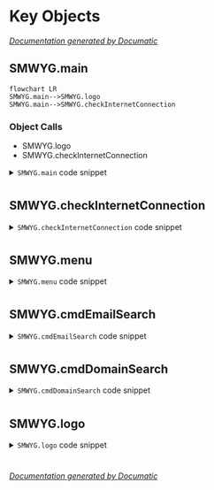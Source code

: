 # Key Objects

[_Documentation generated by Documatic_](https://www.documatic.com)

<!---Documatic-section-SMWYG.main-start--->
## SMWYG.main

<!---Documatic-section-main-start--->
```mermaid
flowchart LR
SMWYG.main-->SMWYG.logo
SMWYG.main-->SMWYG.checkInternetConnection
```

### Object Calls

* SMWYG.logo
* SMWYG.checkInternetConnection

<!---Documatic-block-SMWYG.main-start--->
<details>
	<summary><code>SMWYG.main</code> code snippet</summary>

```python
def main():
    print(logo())
    checkInternetConnection()
    try:
        while True:
            choice = input('\n%s' % OPTIONS)
            if choice not in cmds:
                print('[!] Invalid Choice')
                continue
            cmds.get(choice)()
    except KeyboardInterrupt:
        print('[!] Ctrl + C detected\n[!] Exiting')
        sys.exit(0)
    except EOFError:
        print('[!] Ctrl + D detected\n[!] Exiting')
        sys.exit(0)
```
</details>
<!---Documatic-block-SMWYG.main-end--->
<!---Documatic-section-main-end--->

# #
<!---Documatic-section-SMWYG.main-end--->

<!---Documatic-section-SMWYG.checkInternetConnection-start--->
## SMWYG.checkInternetConnection

<!---Documatic-section-checkInternetConnection-start--->
<!---Documatic-block-SMWYG.checkInternetConnection-start--->
<details>
	<summary><code>SMWYG.checkInternetConnection</code> code snippet</summary>

```python
def checkInternetConnection():
    try:
        requests.get('https://www.gotcha.pw/')
    except:
        print('[!] No internet connection...Please connect to the Internet')
    else:
        print('[+] Checking Internet connection...')
        print('[+] Connection Successful <3 <3 <3')
```
</details>
<!---Documatic-block-SMWYG.checkInternetConnection-end--->
<!---Documatic-section-checkInternetConnection-end--->

# #
<!---Documatic-section-SMWYG.checkInternetConnection-end--->

<!---Documatic-section-SMWYG.menu-start--->
## SMWYG.menu

<!---Documatic-section-menu-start--->
<!---Documatic-block-SMWYG.menu-start--->
<details>
	<summary><code>SMWYG.menu</code> code snippet</summary>

```python
def menu():
    while True:
        try:
            choice = str(input('\n[?] Do you want to continue? \n> ')).lower()
            if choice[0] == 'y':
                return
            if choice[0] == 'n':
                sys.exit(0)
                break
        except ValueError:
            sys.exit(0)
```
</details>
<!---Documatic-block-SMWYG.menu-end--->
<!---Documatic-section-menu-end--->

# #
<!---Documatic-section-SMWYG.menu-end--->

<!---Documatic-section-SMWYG.cmdEmailSearch-start--->
## SMWYG.cmdEmailSearch

<!---Documatic-section-cmdEmailSearch-start--->
<!---Documatic-block-SMWYG.cmdEmailSearch-start--->
<details>
	<summary><code>SMWYG.cmdEmailSearch</code> code snippet</summary>

```python
def cmdEmailSearch():
    Email = input('Enter Email Address:').lower()
    pwnedEmail = 'https://gotcha.pw/search/' + Email
    r1 = requests.get(pwnedEmail)
    soup = BeautifulSoup(r1.content, 'html.parser')
    div1 = soup.find('div', {'class': 'col-md-6 fullheight bottombar centerbar pt-3 mb-lg-2 pb-lg-2'})
    print(div1.get_text())
```
</details>
<!---Documatic-block-SMWYG.cmdEmailSearch-end--->
<!---Documatic-section-cmdEmailSearch-end--->

# #
<!---Documatic-section-SMWYG.cmdEmailSearch-end--->

<!---Documatic-section-SMWYG.cmdDomainSearch-start--->
## SMWYG.cmdDomainSearch

<!---Documatic-section-cmdDomainSearch-start--->
<!---Documatic-block-SMWYG.cmdDomainSearch-start--->
<details>
	<summary><code>SMWYG.cmdDomainSearch</code> code snippet</summary>

```python
def cmdDomainSearch():
    Domain = input('Enter Domain Name:').lower()
    pwnedDomain = 'https://gotcha.pw/search/' + Domain
    r = requests.get(pwnedDomain)
    soup = BeautifulSoup(r.content, 'html.parser')
    div = soup.find('div', {'class': 'col-md-6 fullheight bottombar centerbar pt-3 mb-lg-2 pb-lg-2'})
    print(div.get_text())
```
</details>
<!---Documatic-block-SMWYG.cmdDomainSearch-end--->
<!---Documatic-section-cmdDomainSearch-end--->

# #
<!---Documatic-section-SMWYG.cmdDomainSearch-end--->

<!---Documatic-section-SMWYG.logo-start--->
## SMWYG.logo

<!---Documatic-section-logo-start--->
<!---Documatic-block-SMWYG.logo-start--->
<details>
	<summary><code>SMWYG.logo</code> code snippet</summary>

```python
def logo():
    logo = '\n        ___          \n    . -^   `--,      \n   /# =========`-_   \n  /# (--====___====\\ \n /#   .- --.  . --.| \n/##   |  * ) (   * ),\t\t+-+-+-+-+-+-+-+-+-+-+-+-+-+-+-+-+\n|##   \\    /\\ \\   / |\t\t|S|h|o|w|M|e|W|h|a|t|Y|o|u|G|o|t|\n|###   ---   \\ ---  |\t\t+-+-+-+-+-+-+-+-+-+-+-+-+-+-+-+-+\n|####      ___)    #|\t\t\tAuthor: Viral Maniar\n|######           ##|\t\t\tTwitter: @ManiarViral\n \\##### ---------- / \t\t\tDescription: This tool allows you to perform OSINT and reconnaissance on an organization or an individual. It allows one to search 1.4 Billion \n  \\####           (  \t\t\t\tclear text credentials which was dumped as part of BreachCompilation leak. \t\t\n   `\\###          |  \t\t\t\t\t\t\n     \\###         |  \n      \\##        |   \n       \\###.    .)   \n        `======/     \n\t ***1.4 Billion Clear Text Credentials***\n '
    return logo
```
</details>
<!---Documatic-block-SMWYG.logo-end--->
<!---Documatic-section-logo-end--->

# #
<!---Documatic-section-SMWYG.logo-end--->

[_Documentation generated by Documatic_](https://www.documatic.com)